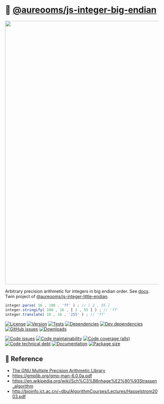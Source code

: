 :elephant: [@aureooms/js-integer-big-endian](https://make-github-pseudonymous-again.github.io/js-integer-big-endian)
==

<img src="https://upload.wikimedia.org/wikipedia/commons/5/54/Big-Endian.svg" width="864">

Arbitrary precision arithmetic for integers in big endian order.
See [docs](https://make-github-pseudonymous-again.github.io/js-integer-big-endian).
Twin project of [@aureooms/js-integer-little-endian](https://github.com/make-github-pseudonymous-again/js-integer-little-endian).

```js
integer.parse( 16 , 100 , 'ff' ) ; // [ 2 , 55 ]
integer.stringify( 100 , 16 , [ 2 , 55 ] ) ; // 'ff'
integer.translate( 10 , 16 , '255' ) ; // 'ff'
```

[![License](https://img.shields.io/github/license/make-github-pseudonymous-again/js-integer-big-endian.svg)](https://raw.githubusercontent.com/make-github-pseudonymous-again/js-integer-big-endian/main/LICENSE)
[![Version](https://img.shields.io/npm/v/@aureooms/js-integer-big-endian.svg)](https://www.npmjs.org/package/@aureooms/js-integer-big-endian)
[![Tests](https://img.shields.io/github/workflow/status/make-github-pseudonymous-again/js-integer-big-endian/ci:test?event=push&label=tests)](https://github.com/make-github-pseudonymous-again/js-integer-big-endian/actions/workflows/ci:test.yml?query=branch:main)
[![Dependencies](https://img.shields.io/david/make-github-pseudonymous-again/js-integer-big-endian.svg)](https://david-dm.org/make-github-pseudonymous-again/js-integer-big-endian)
[![Dev dependencies](https://img.shields.io/david/dev/make-github-pseudonymous-again/js-integer-big-endian.svg)](https://david-dm.org/make-github-pseudonymous-again/js-integer-big-endian?type=dev)
[![GitHub issues](https://img.shields.io/github/issues/make-github-pseudonymous-again/js-integer-big-endian.svg)](https://github.com/make-github-pseudonymous-again/js-integer-big-endian/issues)
[![Downloads](https://img.shields.io/npm/dm/@aureooms/js-integer-big-endian.svg)](https://www.npmjs.org/package/@aureooms/js-integer-big-endian)

[![Code issues](https://img.shields.io/codeclimate/issues/make-github-pseudonymous-again/js-integer-big-endian.svg)](https://codeclimate.com/github/make-github-pseudonymous-again/js-integer-big-endian/issues)
[![Code maintainability](https://img.shields.io/codeclimate/maintainability/make-github-pseudonymous-again/js-integer-big-endian.svg)](https://codeclimate.com/github/make-github-pseudonymous-again/js-integer-big-endian/trends/churn)
[![Code coverage (alls)](https://img.shields.io/coveralls/github/make-github-pseudonymous-again/js-integer-big-endian/main.svg)](https://coveralls.io/github/make-github-pseudonymous-again/js-integer-big-endian)
[![Code technical debt](https://img.shields.io/codeclimate/tech-debt/make-github-pseudonymous-again/js-integer-big-endian.svg)](https://codeclimate.com/github/make-github-pseudonymous-again/js-integer-big-endian/trends/technical_debt)
[![Documentation](https://make-github-pseudonymous-again.github.io/js-integer-big-endian/badge.svg)](https://make-github-pseudonymous-again.github.io/js-integer-big-endian/source.html)
[![Package size](https://img.shields.io/bundlephobia/minzip/@aureooms/js-integer-big-endian)](https://bundlephobia.com/result?p=@aureooms/js-integer-big-endian)

## :scroll: Reference

 - [The GNU Multiple Precision Arithmetic Library](https://gmplib.org/)
 - https://gmplib.org/gmp-man-6.0.0a.pdf
 - https://en.wikipedia.org/wiki/Sch%C3%B6nhage%E2%80%93Strassen_algorithm
 - http://bioinfo.ict.ac.cn/~dbu/AlgorithmCourses/Lectures/Hasselstrom2003.pdf
